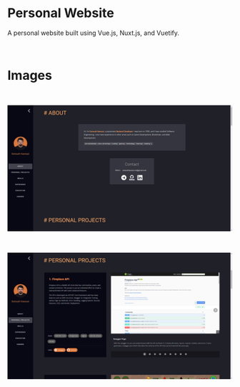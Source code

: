 # Personal Website

A personal website built using Vue.js, Nuxt.js, and Vuetify.

<br/>
 
# Images

<br/>
 
 ![about](./images/about.png)

 <br/>

![about](./images/personal-projects.png)

